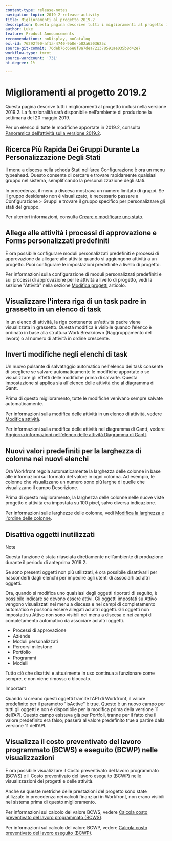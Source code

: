 ```yaml
---
content-type: release-notes
navigation-topic: 2019-2-release-activity
title: Miglioramenti al progetto 2019.2
description: Questa pagina descrive tutti i miglioramenti al progetto inclusi nella versione 2019.2. La funzionalità sarà disponibile nell’ambiente di produzione la settimana del 20 maggio 2019.
author: Luke
feature: Product Announcements
recommendations: noDisplay, noCatalog
exl-id: 76292f90-af1a-4740-9b8e-b02a6303625c
source-git-commit: 76deb76c66e8f8a7dea721378591ae035b8d42e7
workflow-type: tm+mt
source-wordcount: '731'
ht-degree: 1%

---
```


# Miglioramenti al progetto 2019.2

Questa pagina descrive tutti i miglioramenti al progetto inclusi nella versione 2019.2. La funzionalità sarà disponibile nell’ambiente di produzione la settimana del 20 maggio 2019.

Per un elenco di tutte le modifiche apportate in 2019.2, consulta [Panoramica dell’attività sulla versione 2019.2](../../../../product-announcements/product-releases/quarterly-release-archive/2019.2-release-activity/2019.2-release-activity-overview.md).

## Ricerca Più Rapida Dei Gruppi Durante La Personalizzazione Degli Stati

Il menu a discesa nella scheda Stati nell’area Configurazione è ora un menu typeahead. Questo consente di cercare e trovare rapidamente qualsiasi gruppo nel sistema, semplificando la personalizzazione degli stati.

In precedenza, il menu a discesa mostrava un numero limitato di gruppi. Se il gruppo desiderato non è visualizzato, è necessario passare a Configurazione > Gruppi e trovare il gruppo specifico per personalizzare gli stati del gruppo.

Per ulteriori informazioni, consulta [Creare o modificare uno stato](../../../../administration-and-setup/customize-workfront/creating-custom-status-and-priority-labels/create-or-edit-a-status.md).

## Allega alle attività i processi di approvazione e Forms personalizzati predefiniti

È ora possibile configurare moduli personalizzati predefiniti e processi di approvazione da allegare alle attività quando si aggiungono attività a un progetto. Puoi configurare le impostazioni predefinite a livello di progetto.

Per informazioni sulla configurazione di moduli personalizzati predefiniti e sui processi di approvazione per le attività a livello di progetto, vedi la sezione &quot;Attività&quot; nella sezione [Modifica progetti](../../../../manage-work/projects/manage-projects/edit-projects.md) articolo.

## Visualizzare l&#39;intera riga di un task padre in grassetto in un elenco di task

In un elenco di attività, la riga contenente un&#39;attività padre viene visualizzata in grassetto. Questa modifica è visibile quando l’elenco è ordinato in base alla struttura Work Breakdown (Raggruppamento del lavoro) o al numero di attività in ordine crescente.

## Inverti modifiche negli elenchi di task

Un nuovo pulsante di salvataggio automatico nell&#39;elenco dei task consente di scegliere se salvare automaticamente le modifiche apportate o se visualizzare gli effetti delle modifiche prima di salvarle. Questa impostazione si applica sia all&#39;elenco delle attività che al diagramma di Gantt.

Prima di questo miglioramento, tutte le modifiche venivano sempre salvate automaticamente.

Per informazioni sulla modifica delle attività in un elenco di attività, vedere [Modifica attività](../../../../manage-work/tasks/manage-tasks/edit-tasks.md).

Per informazioni sulla modifica delle attività nel diagramma di Gantt, vedere [Aggiorna informazioni nell&#39;elenco delle attività Diagramma di Gantt](../../../../manage-work/gantt-chart/use-the-gantt-chart/update-info-task-list-gantt.md).

## Nuovi valori predefiniti per la larghezza di colonna nei nuovi elenchi

Ora Workfront regola automaticamente la larghezza delle colonne in base alle informazioni sul formato del valore in ogni colonna. Ad esempio, le colonne che visualizzano un numero sono più larghe di quelle che visualizzano il campo Descrizione.

Prima di questo miglioramento, la larghezza delle colonne nelle nuove viste progetto e attività era impostata su 100 pixel, salvo diversa indicazione.

Per informazioni sulle larghezze delle colonne, vedi [Modifica la larghezza e l&#39;ordine delle colonne](../../../../reports-and-dashboards/reports/reporting-elements/modify-column-width-order.md).

## Disattiva oggetti inutilizzati

>[!NOTE]
>
>Questa funzione è stata rilasciata direttamente nell’ambiente di produzione durante il periodo di anteprima 2019.2.

Se sono presenti oggetti non più utilizzati, è ora possibile disattivarli per nasconderli dagli elenchi per impedire agli utenti di associarli ad altri oggetti.

Ora, quando si modifica uno qualsiasi degli oggetti riportati di seguito, è possibile indicare se devono essere attivi. Gli oggetti impostati su Attivo vengono visualizzati nei menu a discesa e nei campi di completamento automatico e possono essere allegati ad altri oggetti. Gli oggetti non impostati su Attivo non sono visibili nei menu a discesa e nei campi di completamento automatico da associare ad altri oggetti.

* Processi di approvazione
* Aziende
* Moduli personalizzati
* Percorsi milestone
* Portfolio
* Programmi
* Modelli

Tutto ciò che disattivi e attualmente in uso continua a funzionare come sempre, e non viene rimosso o bloccato.

>[!IMPORTANT]
>
>Quando si creano questi oggetti tramite l’API di Workfront, il valore predefinito per il parametro &quot;isActive&quot; è true. Questo è un nuovo campo per tutti gli oggetti e non è disponibile per la modifica prima della versione 11 dell’API. Questo campo esisteva già per Portfoli, tranne per il fatto che il valore predefinito era falso; passerà al valore predefinito true a partire dalla versione 11 dell’API.

## Visualizza il costo preventivato del lavoro programmato (BCWS) e eseguito (BCWP) nelle visualizzazioni

È ora possibile visualizzare il Costo preventivato del lavoro programmato (BCWS) e il Costo preventivato del lavoro eseguito (BCWP) nelle visualizzazioni dei progetti e delle attività.

Anche se queste metriche delle prestazioni del progetto sono state utilizzate in precedenza nei calcoli finanziari in Workfront, non erano visibili nel sistema prima di questo miglioramento.

Per informazioni sul calcolo del valore BCWS, vedere [Calcola costo preventivato del lavoro programmato (BCWS)](../../../../manage-work/projects/project-finances/calculate-bcws.md).

Per informazioni sul calcolo del valore BCWP, vedere [Calcola costo preventivato del lavoro eseguito (BCWP)](../../../../manage-work/projects/project-finances/calculate-bcwp.md).

